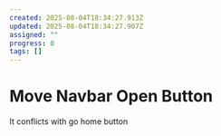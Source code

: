 ```yaml
---
created: 2025-08-04T18:34:27.913Z
updated: 2025-08-04T18:34:27.907Z
assigned: ""
progress: 0
tags: []
---
```


# Move Navbar Open Button

It conflicts with go home button
